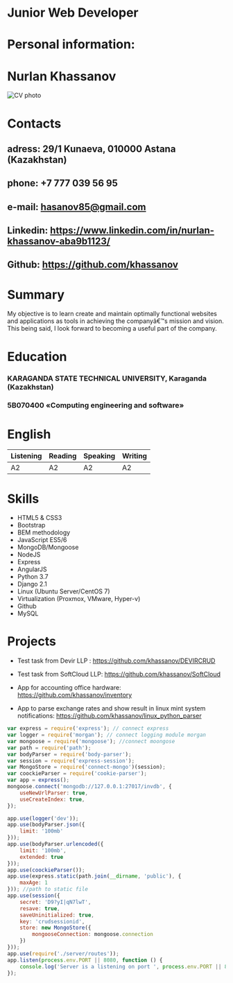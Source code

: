 # Junior Web Developer

# Personal information:   
# Nurlan Khassanov

![CV photo](/photo.jpeg/150x100 "My photo")  

# Contacts

## adress:  29/1 Kunaeva, 010000 Astana (Kazakhstan)
## phone:  +7 777 039 56 95 
## e-mail:  hasanov85@gmail.com
## Linkedin: https://www.linkedin.com/in/nurlan-khassanov-aba9b1123/
## Github:   https://github.com/khassanov


# Summary 

My objective is to learn create and maintain optimally functional websites and applications as tools in achieving the companyâ€™s mission and vision. This being said, I look forward to becoming a useful part of the company.

# Education

### KARAGANDA STATE TECHNICAL UNIVERSITY, Karaganda (Kazakhstan)

### 5В070400 «Computing engineering and software» 

# English

| Listening | Reading | Speaking  | Writing |
|-----------|---------|-----------|---------|
|    A2     |    A2   |     A2    |    A2   |

# Skills 
* HTML5 & CSS3
* Bootstrap
* BEM methodology
* JavaScript ES5/6
* MongoDB/Mongoose
* NodeJS 
* Express 
* AngularJS
* Python 3.7
* Django 2.1
* Linux (Ubuntu Server/CentOS 7)
* Virtualization (Proxmox, VMware, Hyper-v)
* Github
* MySQL 

# Projects 

* Test task from Devir LLP : https://github.com/khassanov/DEVIRCRUD

* Test task from SoftCloud LLP: https://github.com/khassanov/SoftCloud

* App for accounting office hardware: https://github.com/khassanov/inventory

* App to parse exchange rates and show  result in linux mint system notifications: https://github.com/khassanov/linux_python_parser

```javascript   
var express = require('express'); // connect express
var logger = require('morgan'); // connect logging module morgan
var mongoose = require('mongoose'); //connect moongose
var path = require('path');
var bodyParser = require('body-parser');
var session = require('express-session');
var MongoStore = require('connect-mongo')(session);
var coockieParser = require('cookie-parser');
var app = express();
mongoose.connect('mongodb://127.0.0.1:27017/invdb', {
    useNewUrlParser: true,
    useCreateIndex: true,
});

app.use(logger('dev'));
app.use(bodyParser.json({
    limit: '100mb'
}));
app.use(bodyParser.urlencoded({
    limit: '100mb',
    extended: true
}));
app.use(coockieParser());
app.use(express.static(path.join(__dirname, 'public'), {
    maxAge: 1
})); //path to static file
app.use(session({
    secret: 'D9?yI|qN7lwT',
    resave: true,
    saveUninitialized: true,
    key: 'crudsessionid',
    store: new MongoStore({
        mongooseConnection: mongoose.connection
    })
}));
app.use(require('./server/routes'));
app.listen(process.env.PORT || 8080, function () {
    console.log('Server is a listening on port ', process.env.PORT || 8080);
});
```


